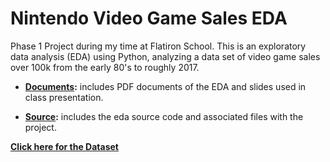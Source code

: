 # Nintendo Video Game Sales EDA

Phase 1 Project during my time at Flatiron School. This is an exploratory data analysis (EDA) using Python, analyzing a data set of video game sales over 100k from the early 80's to roughly 2017.

- **[Documents](./documents):** includes PDF documents of the EDA and slides used in class presentation.

- **[Source](./source):** includes the eda source code and associated files with the project.
  
**[Click here for the Dataset](https://www.kaggle.com/datasets/thedevastator/global-video-game-sales)**
